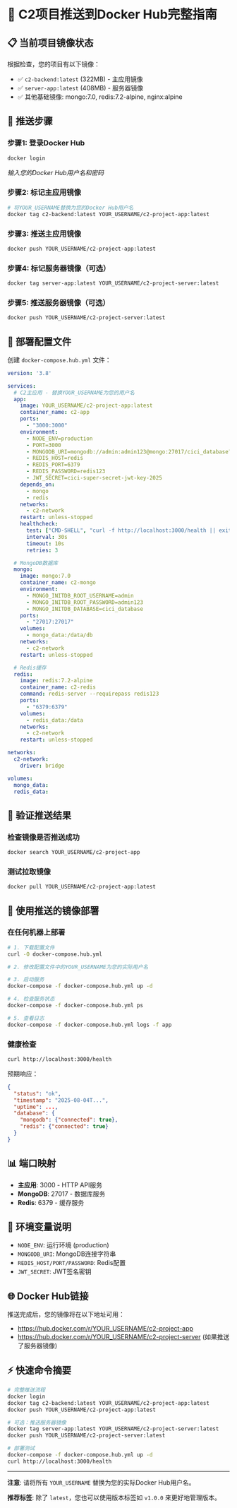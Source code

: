 # 🐳 C2项目推送到Docker Hub完整指南

## 📋 当前项目镜像状态
根据检查，您的项目有以下镜像：
- ✅ `c2-backend:latest` (322MB) - 主应用镜像
- ✅ `server-app:latest` (408MB) - 服务器镜像
- ✅ 其他基础镜像: mongo:7.0, redis:7.2-alpine, nginx:alpine

## 🚀 推送步骤

### 步骤1: 登录Docker Hub
```bash
docker login
```
*输入您的Docker Hub用户名和密码*

### 步骤2: 标记主应用镜像
```bash
# 将YOUR_USERNAME替换为您的Docker Hub用户名
docker tag c2-backend:latest YOUR_USERNAME/c2-project-app:latest
```

### 步骤3: 推送主应用镜像
```bash
docker push YOUR_USERNAME/c2-project-app:latest
```

### 步骤4: 标记服务器镜像（可选）
```bash
docker tag server-app:latest YOUR_USERNAME/c2-project-server:latest
```

### 步骤5: 推送服务器镜像（可选）
```bash
docker push YOUR_USERNAME/c2-project-server:latest
```

## 📄 部署配置文件

创建 `docker-compose.hub.yml` 文件：
```yaml
version: '3.8'

services:
  # C2主应用 - 替换YOUR_USERNAME为您的用户名
  app:
    image: YOUR_USERNAME/c2-project-app:latest
    container_name: c2-app
    ports:
      - "3000:3000"
    environment:
      - NODE_ENV=production
      - PORT=3000
      - MONGODB_URI=mongodb://admin:admin123@mongo:27017/cici_database?authSource=admin
      - REDIS_HOST=redis
      - REDIS_PORT=6379
      - REDIS_PASSWORD=redis123
      - JWT_SECRET=cici-super-secret-jwt-key-2025
    depends_on:
      - mongo
      - redis
    networks:
      - c2-network
    restart: unless-stopped
    healthcheck:
      test: ["CMD-SHELL", "curl -f http://localhost:3000/health || exit 1"]
      interval: 30s
      timeout: 10s
      retries: 3

  # MongoDB数据库
  mongo:
    image: mongo:7.0
    container_name: c2-mongo
    environment:
      - MONGO_INITDB_ROOT_USERNAME=admin
      - MONGO_INITDB_ROOT_PASSWORD=admin123
      - MONGO_INITDB_DATABASE=cici_database
    ports:
      - "27017:27017"
    volumes:
      - mongo_data:/data/db
    networks:
      - c2-network
    restart: unless-stopped

  # Redis缓存
  redis:
    image: redis:7.2-alpine
    container_name: c2-redis
    command: redis-server --requirepass redis123
    ports:
      - "6379:6379"
    volumes:
      - redis_data:/data
    networks:
      - c2-network
    restart: unless-stopped

networks:
  c2-network:
    driver: bridge

volumes:
  mongo_data:
  redis_data:
```

## 🎯 验证推送结果

### 检查镜像是否推送成功
```bash
docker search YOUR_USERNAME/c2-project-app
```

### 测试拉取镜像
```bash
docker pull YOUR_USERNAME/c2-project-app:latest
```

## 🚀 使用推送的镜像部署

### 在任何机器上部署
```bash
# 1. 下载配置文件
curl -O docker-compose.hub.yml

# 2. 修改配置文件中的YOUR_USERNAME为您的实际用户名

# 3. 启动服务
docker-compose -f docker-compose.hub.yml up -d

# 4. 检查服务状态
docker-compose -f docker-compose.hub.yml ps

# 5. 查看日志
docker-compose -f docker-compose.hub.yml logs -f app
```

### 健康检查
```bash
curl http://localhost:3000/health
```

预期响应：
```json
{
  "status": "ok",
  "timestamp": "2025-08-04T...",
  "uptime": ...,
  "database": {
    "mongodb": {"connected": true},
    "redis": {"connected": true}
  }
}
```

## 📊 端口映射
- **主应用**: 3000 - HTTP API服务
- **MongoDB**: 27017 - 数据库服务
- **Redis**: 6379 - 缓存服务

## 🔧 环境变量说明
- `NODE_ENV`: 运行环境 (production)
- `MONGODB_URI`: MongoDB连接字符串
- `REDIS_HOST/PORT/PASSWORD`: Redis配置
- `JWT_SECRET`: JWT签名密钥

## 🌐 Docker Hub链接
推送完成后，您的镜像将在以下地址可用：
- https://hub.docker.com/r/YOUR_USERNAME/c2-project-app
- https://hub.docker.com/r/YOUR_USERNAME/c2-project-server (如果推送了服务器镜像)

## ⚡ 快速命令摘要
```bash
# 完整推送流程
docker login
docker tag c2-backend:latest YOUR_USERNAME/c2-project-app:latest
docker push YOUR_USERNAME/c2-project-app:latest

# 可选：推送服务器镜像
docker tag server-app:latest YOUR_USERNAME/c2-project-server:latest
docker push YOUR_USERNAME/c2-project-server:latest

# 部署测试
docker-compose -f docker-compose.hub.yml up -d
curl http://localhost:3000/health
```

---

**注意**: 请将所有 `YOUR_USERNAME` 替换为您的实际Docker Hub用户名。

**推荐标签**: 除了 `latest`，您也可以使用版本标签如 `v1.0.0` 来更好地管理版本。
